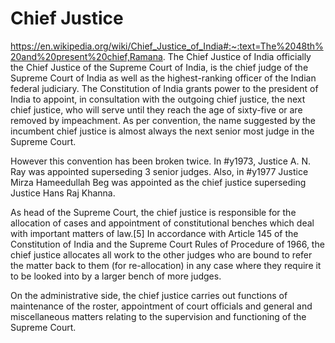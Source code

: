 # Chief Justice
https://en.wikipedia.org/wiki/Chief_Justice_of_India#:~:text=The%2048th%20and%20present%20chief,Ramana.
The Chief Justice of India officially the Chief Justice of the Supreme Court of India, is the chief judge of the Supreme Court of India as well as the highest-ranking officer of the Indian federal judiciary. The Constitution of India grants power to the president of India to appoint, in consultation with the outgoing chief justice, the next chief justice, who will serve until they reach the age of sixty-five or are removed by impeachment. As per convention, the name suggested by the incumbent chief justice is almost always the next senior most judge in the Supreme Court.

However this convention has been broken twice. In #y1973, Justice A. N. Ray was appointed superseding 3 senior judges. Also, in #y1977 Justice Mirza Hameedullah Beg was appointed as the chief justice superseding Justice Hans Raj Khanna.

As head of the Supreme Court, the chief justice is responsible for the allocation of cases and appointment of constitutional benches which deal with important matters of law.[5] In accordance with Article 145 of the Constitution of India and the Supreme Court Rules of Procedure of 1966, the chief justice allocates all work to the other judges who are bound to refer the matter back to them (for re-allocation) in any case where they require it to be looked into by a larger bench of more judges.

On the administrative side, the chief justice carries out functions of maintenance of the roster, appointment of court officials and general and miscellaneous matters relating to the supervision and functioning of the Supreme Court.
